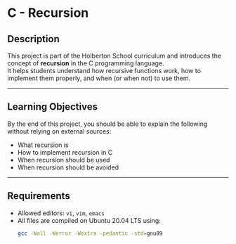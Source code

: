 # C - Recursion

## Description

This project is part of the Holberton School curriculum and introduces the concept of **recursion** in the C programming language.  
It helps students understand how recursive functions work, how to implement them properly, and when (or when not) to use them.

---

## Learning Objectives

By the end of this project, you should be able to explain the following without relying on external sources:

- What recursion is
- How to implement recursion in C
- When recursion should be used
- When recursion should be avoided

---

## Requirements

- Allowed editors: `vi`, `vim`, `emacs`
- All files are compiled on Ubuntu 20.04 LTS using:
  ```bash
  gcc -Wall -Werror -Wextra -pedantic -std=gnu89
